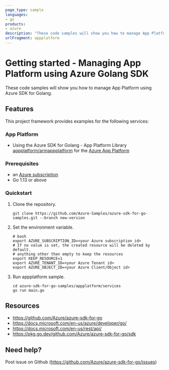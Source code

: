 ```yaml
---
page_type: sample
languages:
- go
products:
- azure
description: "These code samples will show you how to manage App Platform using Azure SDK for Golang."
urlFragment: appplatform
---
```


# Getting started - Managing App Platform using Azure Golang SDK

These code samples will show you how to manage App Platform using Azure SDK for Golang.

## Features

This project framework provides examples for the following services:

### App Platform
* Using the Azure SDK for Golang - App Platform Library [appplatform/armappplatform](https://pkg.go.dev/github.com/Azure/azure-sdk-for-go/sdk/resourcemanager/appplatform/armappplatform) for the [Azure App Platform](https://docs.microsoft.com/en-us/rest/api/azurespringcloud/)

### Prerequisites
* an [Azure subscription](https://azure.microsoft.com)
* Go 1.13 or above

### Quickstart

1. Clone the repository.

    ```
    git clone https://github.com/Azure-Samples/azure-sdk-for-go-samples.git --branch new-version
    ```
2. Set the environment variable.

   ```
   # bash
   export AZURE_SUBSCRIPTION_ID=<your Azure subscription id> 
   # If no value is set, the created resource will be deleted by default.
   # anything other than empty to keep the resources
   export KEEP_RESOURCE=1 
   export AZURE_TENANT_ID=<your Azure Tenant id>          
   export AZURE_OBJECT_ID=<your Azure Client/Object id> 
   ```

3. Run appplatform sample.

    ```
    cd azure-sdk-for-go-samples/appplatform/services
    go run main.go
    ```
   
## Resources

- https://github.com/Azure/azure-sdk-for-go
- https://docs.microsoft.com/en-us/azure/developer/go/
- https://docs.microsoft.com/en-us/rest/api/
- https://pkg.go.dev/github.com/Azure/azure-sdk-for-go/sdk

## Need help?

Post issue on Github (https://github.com/Azure/azure-sdk-for-go/issues)
